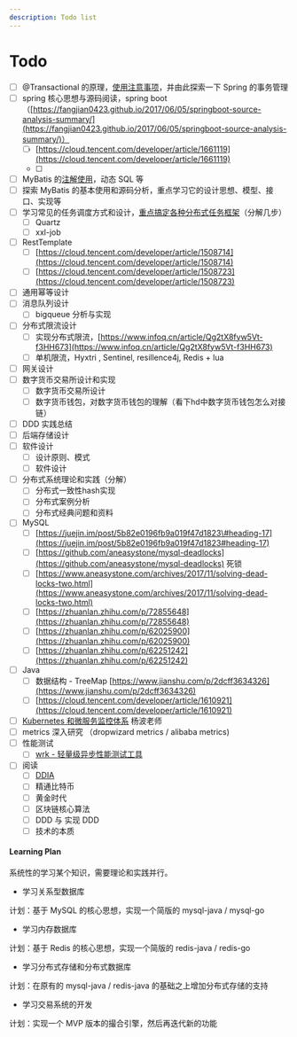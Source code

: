 ```yaml
---
description: Todo list
---
```


# Todo

* [ ] @Transactional 的原理，[使用注意事项](https://blog.csdn.net/qq_20597727/article/details/84900994)，并由此探索一下 Spring 的事务管理
* [ ] spring 核心思想与源码阅读，spring boot （[https://fangjian0423.github.io/2017/06/05/springboot-source-analysis-summary/](https://fangjian0423.github.io/2017/06/05/springboot-source-analysis-summary/)）
  * [ ] [https://cloud.tencent.com/developer/article/1661119](https://cloud.tencent.com/developer/article/1661119)
  * [ ] 
* [ ] MyBatis 的[注解使用](https://blog.csdn.net/wfq784967698/article/details/78786001)，动态 SQL 等 
* [ ] 探索 MyBatis 的基本使用和源码分析，重点学习它的设计思想、模型、接口、实现等
* [ ] 学习常见的任务调度方式和设计，[重点搞定各种分布式任务框架](https://my.oschina.net/vivotech/blog/3190348#h3_16)（分解几步）
  * [ ] Quartz
  * [ ] xxl-job
* [ ] RestTemplate
  * [ ] [https://cloud.tencent.com/developer/article/1508714](https://cloud.tencent.com/developer/article/1508714)
  * [ ] [https://cloud.tencent.com/developer/article/1508723](https://cloud.tencent.com/developer/article/1508723)
* [ ] 通用幂等设计
* [ ] 消息队列设计
  * [ ] bigqueue 分析与实现
* [ ] 分布式限流设计
  * [ ] 实现分布式限流，[https://www.infoq.cn/article/Qg2tX8fyw5Vt-f3HH673](https://www.infoq.cn/article/Qg2tX8fyw5Vt-f3HH673)
  * [ ] 单机限流，Hyxtri , Sentinel, resillence4j, Redis + lua
* [ ] 网关设计
* [ ] 数字货币交易所设计和实现
  * [ ] 数字货币交易所设计
  * [ ] 数字货币钱包，对数字货币钱包的理解（看下hd中数字货币钱包怎么对接链）
* [ ] DDD 实践总结
* [ ] 后端存储设计
* [ ] 软件设计
  * [ ] 设计原则、模式
  * [ ] 软件设计
* [ ] 分布式系统理论和实践（分解）
  * [ ] 分布式一致性hash实现
  * [ ] 分布式案例分析
  * [ ] 分布式经典问题和资料
* [ ] MySQL
  * [ ] [https://juejin.im/post/5b82e0196fb9a019f47d1823\#heading-17](https://juejin.im/post/5b82e0196fb9a019f47d1823#heading-17)
  * [ ] [https://github.com/aneasystone/mysql-deadlocks](https://github.com/aneasystone/mysql-deadlocks) 死锁
  * [ ] [https://www.aneasystone.com/archives/2017/11/solving-dead-locks-two.html](https://www.aneasystone.com/archives/2017/11/solving-dead-locks-two.html)
  * [ ] [https://zhuanlan.zhihu.com/p/72855648](https://zhuanlan.zhihu.com/p/72855648)
  * [ ] [https://zhuanlan.zhihu.com/p/62025900](https://zhuanlan.zhihu.com/p/62025900)
  * [ ] [https://zhuanlan.zhihu.com/p/62251242](https://zhuanlan.zhihu.com/p/62251242)
* [ ] Java
  * [ ] 数据结构 - TreeMap [https://www.jianshu.com/p/2dcff3634326](https://www.jianshu.com/p/2dcff3634326)
  * [ ] [https://cloud.tencent.com/developer/article/1610921](https://cloud.tencent.com/developer/article/1610921)
* [ ] [Kubernetes 和微服务监控体系](https://space.bilibili.com/518029478?spm_id_from=333.788.b_765f7570696e666f.2) 杨波老师
* [ ] metrics 深入研究 （dropwizard metrics / alibaba metrics\)
* [ ] 性能测试
  * [ ] [wrk - 轻量级异步性能测试工具](https://sq.163yun.com/blog/article/200008406328934400)
* [ ] 阅读
  * [ ] [DDIA](https://github.com/Vonng/ddia/blob/master/ch1.md)
  * [ ] 精通比特币
  * [ ] 黄金时代
  * [ ] 区块链核心算法
  * [ ] DDD 与 实现 DDD
  * [ ] 技术的本质

#### Learning Plan

系统性的学习某个知识，需要理论和实践并行。

* 学习关系型数据库

计划：基于 MySQL 的核心思想，实现一个简版的 mysql-java / mysql-go

* 学习内存数据库

计划：基于 Redis 的核心思想，实现一个简版的 redis-java / redis-go

* 学习分布式存储和分布式数据库

计划：在原有的 mysql-java / redis-java 的基础之上增加分布式存储的支持

* 学习交易系统的开发

计划：实现一个 MVP 版本的撮合引擎，然后再迭代新的功能

